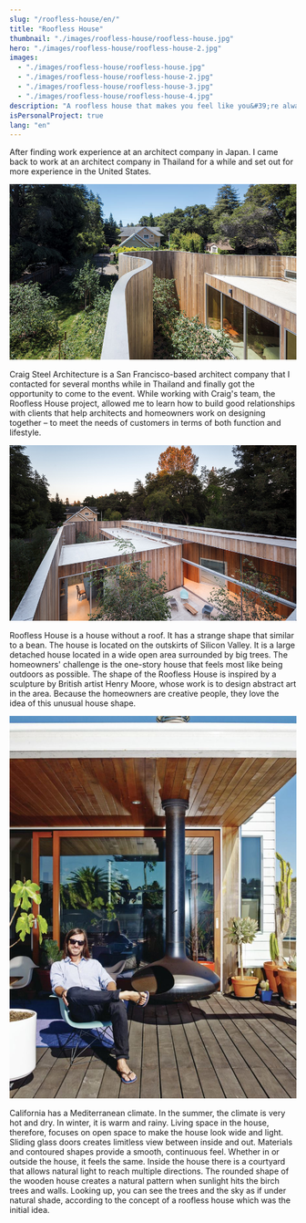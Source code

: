 ```yaml
---
slug: "/roofless-house/en/"
title: "Roofless House"
thumbnail: "./images/roofless-house/roofless-house.jpg"
hero: "./images/roofless-house/roofless-house-2.jpg"
images:
  - "./images/roofless-house/roofless-house.jpg"
  - "./images/roofless-house/roofless-house-2.jpg"
  - "./images/roofless-house/roofless-house-3.jpg"
  - "./images/roofless-house/roofless-house-4.jpg"
description: "A roofless house that makes you feel like you&#39;re always outdoors"
isPersonalProject: true
lang: "en"
---
```


After finding work experience at an architect company in Japan. I came
back to work at an architect company in Thailand for a while and set out
for more experience in the United States.

![Roofless House 2](./images/roofless-house/roofless-house-2.jpg)

Craig Steel Architecture is a San Francisco-based architect company
that I contacted for several months while in Thailand and finally got the
opportunity to come to the event. While working with Craig&#39;s team, the
Roofless House project, allowed me to learn how to build good
relationships with clients that help architects and homeowners work on
designing together – to meet the needs of customers in terms of both
function and lifestyle.

![Roofless House 3](./images/roofless-house/roofless-house-3.jpg)

Roofless House is a house without a roof. It has a strange shape that
similar to a bean. The house is located on the outskirts of Silicon Valley.
It is a large detached house located in a wide open area surrounded by
big trees. The homeowners&#39; challenge is the one-story house that feels
most like being outdoors as possible. The shape of the Roofless House
is inspired by a sculpture by British artist Henry Moore, whose work is to
design abstract art in the area. Because the homeowners are creative
people, they love the idea of ​​this unusual house shape.

![Roofless House 4](./images/roofless-house/roofless-house-4.jpeg)

California has a Mediterranean climate. In the summer, the climate is
very hot and dry. In winter, it is warm and rainy. Living space in the
house, therefore, focuses on open space to make the house look wide
and light. Sliding glass doors creates limitless view between inside and
out. Materials and contoured shapes provide a smooth, continuous feel.
Whether in or outside the house, it feels the same. Inside the house
there is a courtyard that allows natural light to reach multiple directions.
The rounded shape of the wooden house creates a natural pattern when
sunlight hits the birch trees and walls. Looking up, you can see the trees
and the sky as if under natural shade, according to the concept of a
roofless house which was the initial idea.
